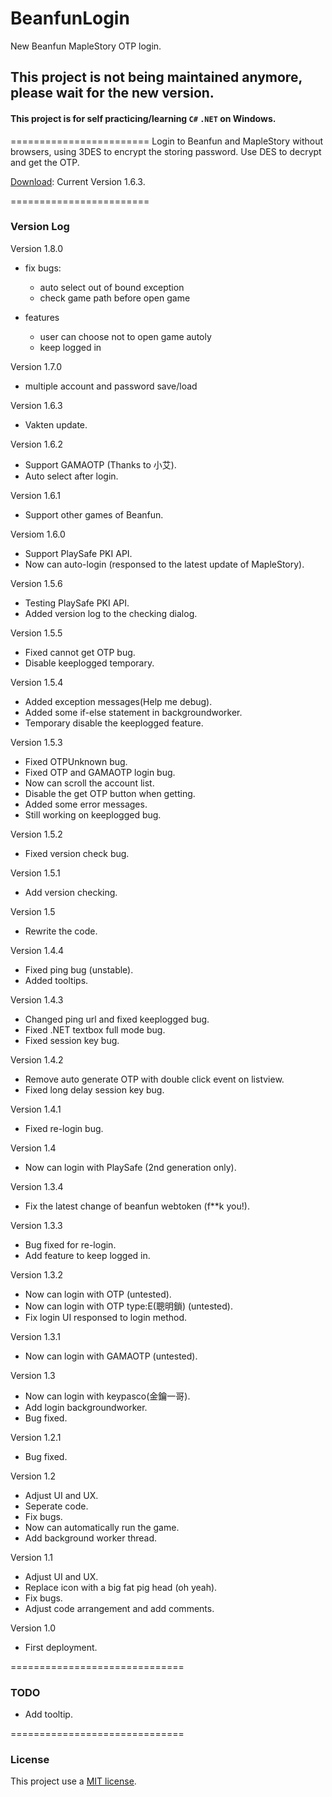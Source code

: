 ﻿# BeanfunLogin
New Beanfun MapleStory OTP login.

## This project is not being maintained anymore, please wait for the new version.

#### This project is for self practicing/learning ``C#`` ``.NET`` on Windows.
========================
Login to Beanfun and MapleStory without browsers, using 3DES to encrypt the storing password. Use DES to decrypt and get the OTP.

[Download](https://github.com/kevin940726/BeanfunLogin/raw/Development/BeanfunLogin.rar): Current Version 1.6.3.

========================
### Version Log

Version 1.8.0
- fix bugs:
  - auto select out of bound exception
  - check game path before open game

- features
  - user can choose not to open game autoly
  - keep logged in 
  
Version 1.7.0 
- multiple account and password save/load

Version 1.6.3 
- Vakten update.

Version 1.6.2
- Support GAMAOTP (Thanks to 小艾).
- Auto select after login.

Version 1.6.1 
- Support other games of Beanfun.

Versiom 1.6.0 
- Support PlaySafe PKI API.
- Now can auto-login (responsed to the latest update of MapleStory).

Version 1.5.6 
- Testing PlaySafe PKI API.
- Added version log to the checking dialog.

Version 1.5.5 
- Fixed cannot get OTP bug.
- Disable keeplogged temporary.

Version 1.5.4 
- Added exception messages(Help me debug).
- Added some if-else statement in backgroundworker.
- Temporary disable the keeplogged feature.

Version 1.5.3
- Fixed OTPUnknown bug.
- Fixed OTP and GAMAOTP login bug.
- Now can scroll the account list.
- Disable the get OTP button when getting.
- Added some error messages.
- Still working on keeplogged bug.

Version 1.5.2 
- Fixed version check bug.

Version 1.5.1 
- Add version checking.

Version 1.5 
- Rewrite the code.

Version 1.4.4 
- Fixed ping bug (unstable).
- Added tooltips.

Version 1.4.3
- Changed ping url and fixed keeplogged bug.
- Fixed .NET textbox full mode bug.
- Fixed session key bug.

Version 1.4.2
- Remove auto generate OTP with double click event on listview.
- Fixed long delay session key bug.

Version 1.4.1
- Fixed re-login bug.

Version 1.4
- Now can login with PlaySafe (2nd generation only).

Version 1.3.4
- Fix the latest change of beanfun webtoken (f**k you!).

Version 1.3.3
- Bug fixed for re-login.
- Add feature to keep logged in.

Version 1.3.2
- Now can login with OTP (untested).
- Now can login with OTP type:E(聰明鎖) (untested).
- Fix login UI responsed to login method.

Version 1.3.1
- Now can login with GAMAOTP (untested).

Version 1.3
- Now can login with keypasco(金鑰一哥).
- Add login backgroundworker.
- Bug fixed.

Version 1.2.1
- Bug fixed.

Version 1.2 
- Adjust UI and UX.
- Seperate code.
- Fix bugs.
- Now can automatically run the game.
- Add background worker thread.

Version 1.1
- Adjust UI and UX.
- Replace icon with a big fat pig head (oh yeah).
- Fix bugs.
- Adjust code arrangement and add comments.

Version 1.0
- First deployment.

==============================
### TODO

- Add tooltip.

==============================
### License

This project use a [MIT license](LICENSE.md).
